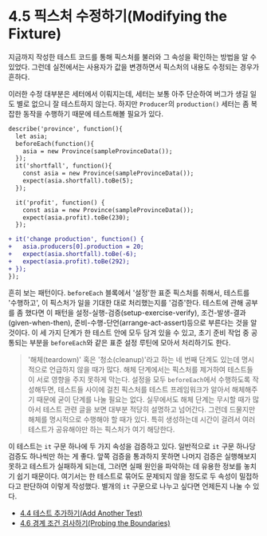 # 4.5 픽스처 수정하기(Modifying the Fixture)
지금까지 작성한 테스트 코드를 통해 픽스처를 불러와 그 속성을 확인하는 방법을 알 수 있었다. 그런데 실전에서는 사용자가 값을 변경하면서 픽스처의 내용도 수정되는 경우가 흔하다.

이러한 수정 대부분은 세터에서 이뤄지는데, 세터는 보통 아주 단순하여 버그가 생길 일도 별로 없으니 잘 테스트하지 않는다. 하지만 `Producer`의 `production()` 세터는 좀 복잡한 동작을 수행하기 때문에 테스트해볼 필요가 있다.

```diff
describe('province', function(){
  let asia;
  beforeEach(function(){
    asia = new Province(sampleProvinceData());
  });
  it('shortfall', function(){
    const asia = new Province(sampleProvinceData());
    expect(asia.shortfall).toBe(5);
  });

  it('profit', function() {
    const asia = new Province(sampleProvinceData());
    expect(asia.profit).toBe(230);
  });

+ it('change production', function() {
+   asia.producers[0].production = 20;
+   expect(asia.shortfall).toBe(-6);
+   expect(asia.profit).toBe(292);
+ });
});
```

흔히 보는 패턴이다. `beforeEach` 블록에서 '설정'한 표준 픽스처를 취해서, 테스트를 '수행하고', 이 픽스처가 일을 기대한 대로 처리했는지를 '검증'한다. 테스트에 관해 공부를 좀 했다면 이 패턴을 설정-실행-검증(setup-exercise-verify), 조건-발생-결과(given-when-then), 준비-수행-단언(arrange-act-assert)등으로 부른다는 것을 알 것이다. 이 세 가지 단계가 한 테스트 안에 모두 담겨 있을 수 있고, 초기 준비 작업 중 공통되는 부분을 `beforeEach`와 같은 표준 설정 루틴에 모아서 처리하기도 한다.

> '해체(teardown)' 혹은 '청소(cleanup)'라고 하는 네 번째 단계도 있는데 명시적으로 언급하지 않을 때가 많다. 해체 단계에서는 픽스처를 제거하여 테스트들이 서로 영향을 주지 못하게 막는다. 설정을 모두 `beforeEach`에서 수행하도록 작성해두면, 테스트들 사이에 걸친 픽스처를 테스트 프레임워크가 알아서 해체해주기 때문에 굳이 단계를 나눌 필요는 없다. 실무에서도 해체 단계는 무시할 때가 많아서 테스트 관련 글을 보면 대부분 적당히 설명하고 넘어간다. 그런데 드물지만 해체를 명시적으로 수행해야 할 때가 있다. 특히 생성하는데 시간이 걸려서 여러 테스트가 공유해야만 하는 픽스처가 여기 해당한다.

이 테스트는 `it` 구문 하나에 두 가지 속성을 검증하고 있다. 일반적으로 `it` 구문 하나당 검증도 하나씩만 하는 게 좋다. 앞쪽 검증을 통과하지 못하면 나머지 검증은 실행해보지 못하고 테스트가 실패하게 되는데, 그러면 실패 원인을 파악하는 데 유용한 정보를 놓치기 쉽기 때문이다. 여기서는 한 테스트로 묶어도 문제되지 않을 정도로 두 속성이 밀접하다고 판단하여 이렇게 작성했다. 별개의 `it` 구문으로 나누고 싶다면 언제든지 나눌 수 있다.

- [4.4 테스트 추가하기(Add Another Test)](https://github.com/wonder13662/refactoring-v2/blob/writing/chapter04/4-4.md)
- [4.6 경계 조건 검사하기(Probing the Boundaries)](https://github.com/wonder13662/refactoring-v2/blob/writing/chapter04/4-6.md)